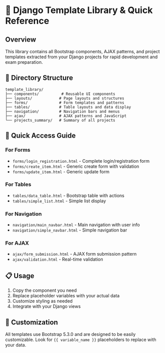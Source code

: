 # 🎨 Django Template Library & Quick Reference

## Overview
This library contains all Bootstrap components, AJAX patterns, and project templates extracted from your Django projects for rapid development and exam preparation.

## 📁 Directory Structure
```
template_library/
├── components/          # Reusable UI components
├── layouts/            # Page layouts and structures
├── forms/              # Form templates and patterns
├── tables/             # Table layouts and data display
├── navigation/         # Navigation bars and menus
├── ajax/               # AJAX patterns and JavaScript
└── projects_summary/   # Summary of all projects
```

## 🚀 Quick Access Guide

### For Forms
- `forms/login_registration.html` - Complete login/registration form
- `forms/create_item.html` - Generic create form with validation
- `forms/update_item.html` - Generic update form

### For Tables
- `tables/data_table.html` - Bootstrap table with actions
- `tables/simple_list.html` - Simple list display

### For Navigation
- `navigation/main_navbar.html` - Main navigation with user info
- `navigation/simple_navbar.html` - Simple navigation bar

### For AJAX
- `ajax/form_submission.html` - AJAX form submission pattern
- `ajax/validation.html` - Real-time validation

## 📋 Usage
1. Copy the component you need
2. Replace placeholder variables with your actual data
3. Customize styling as needed
4. Integrate with your Django views

## 🔧 Customization
All templates use Bootstrap 5.3.0 and are designed to be easily customizable. Look for `{{ variable_name }}` placeholders to replace with your data.
